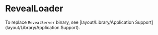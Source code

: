# RevealLoader

To replace `RevealServer` binary, see [layout/Library/Application Support](layout/Library/Application Support).
